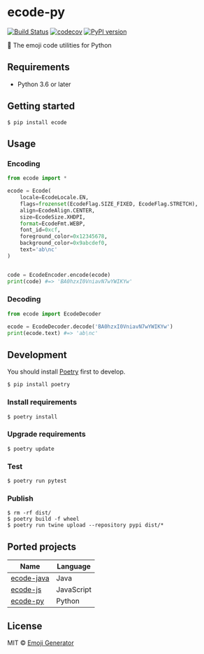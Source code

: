 # ecode-py
[![Build Status](https://travis-ci.com/emoji-gen/ecode-py.svg?branch=master)](https://travis-ci.com/emoji-gen/ecode-py)
[![codecov](https://codecov.io/gh/emoji-gen/ecode-py/branch/master/graph/badge.svg)](https://codecov.io/gh/emoji-gen/ecode-py)
[![PyPI version](https://badge.fury.io/py/ecode.svg)](https://badge.fury.io/py/ecode)

:musical_score: The emoji code utilities for Python

## Requirements

- Python 3.6 or later

## Getting started

```shell script
$ pip install ecode
```

## Usage
### Encoding

```python
from ecode import *

ecode = Ecode(
    locale=EcodeLocale.EN,
    flags=frozenset(EcodeFlag.SIZE_FIXED, EcodeFlag.STRETCH),
    align=EcodeAlign.CENTER,
    size=EcodeSize.XHDPI,
    format=EcodeFmt.WEBP,
    font_id=0xcf,
    foreground_color=0x12345678,
    background_color=0x9abcdef0,
    text='ab\nc'
)


code = EcodeEncoder.encode(ecode)
print(code) #=> 'BA0hzxI0VniavN7wYWIKYw'
```

### Decoding

```python
from ecode import EcodeDecoder

ecode = EcodeDecoder.decode('BA0hzxI0VniavN7wYWIKYw')
print(ecode.text) #=> 'ab\nc'
```

## Development
You should install [Poetry](https://python-poetry.org/) first to develop.

```shell script
$ pip install poetry
```

### Install requirements

```shell script
$ poetry install
```

### Upgrade requirements

```shell script
$ poetry update
```

### Test

```shell script
$ poetry run pytest
```

### Publish

```shell script
$ rm -rf dist/
$ poetry build -f wheel
$ poetry run twine upload --repository pypi dist/*
```

## Ported projects

|Name|Language|
|---|---|
|[ecode-java](https://github.com/emoji-gen/ecode-java)|Java|
|[ecode-js](https://github.com/emoji-gen/ecode-js)|JavaScript|
|[ecode-py](https://github.com/emoji-gen/ecode-py)|Python|

## License

MIT &copy; [Emoji Generator](https://emoji-gen.ninja)

